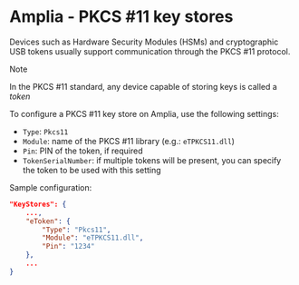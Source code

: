 ﻿# Amplia - PKCS #11 key stores

Devices such as Hardware Security Modules (HSMs) and cryptographic USB tokens usually support communication through the
PKCS #11 protocol.

> [!NOTE]
> In the PKCS #11 standard, any device capable of storing keys is called a *token*

To configure a PKCS #11 key store on Amplia, use the following settings:

* `Type`: `Pkcs11`
* `Module`: name of the PKCS #11 library (e.g.: `eTPKCS11.dll`)
* `Pin`: PIN of the token, if required
* `TokenSerialNumber`: if multiple tokens will be present, you can specify the token to be used with this setting 

Sample configuration:

```json
"KeyStores": {
	...,
	"eToken": {
		"Type": "Pkcs11",
		"Module": "eTPKCS11.dll",
		"Pin": "1234"
	},
	...
}
```
